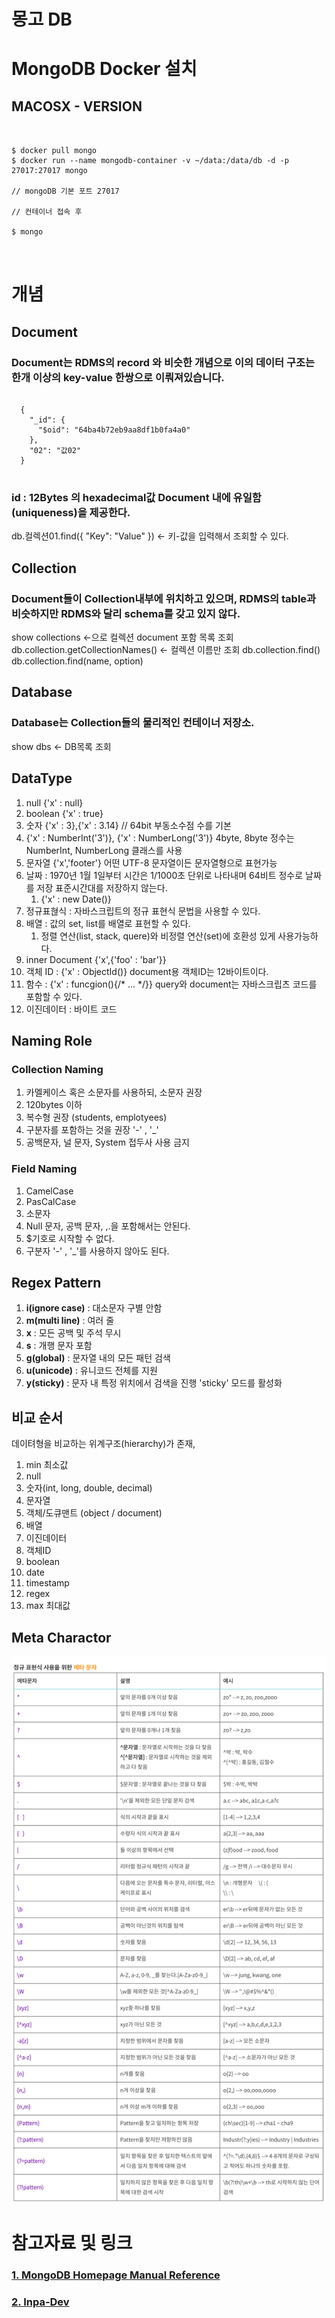 # 몽고 DB


# MongoDB Docker 설치

## MACOSX - VERSION
<pre>
<code>

$ docker pull mongo
$ docker run --name mongodb-container -v ~/data:/data/db -d -p 27017:27017 mongo

// mongoDB 기본 포트 27017

// 컨테이너 접속 후 

$ mongo

</code>
</pre>

# 개념

## Document
### Document는 RDMS의 record 와 비슷한 개념으로 이의 데이터 구조는 한개 이상의 key-value 한쌍으로 이뤄져있습니다. 
<pre>
<code>
  {
    "_id": {
      "$oid": "64ba4b72eb9aa8df1b0fa4a0"
    },
    "02": "값02"
  }
</code>
</pre>

### id : 12Bytes 의 hexadecimal값 Document 내에 유일함(uniqueness)을 제공한다.

db.컬렉션01.find({ "Key": "Value" }) <- 키-값을 입력해서 조회할 수 있다.

## Collection

### Document들이 Collection내부에 위치하고 있으며, RDMS의 table과 비슷하지만 RDMS와 달리 schema를 갖고 있지 않다.

show collections <-으로 컬렉션 document 포함 목록 조회
db.collection.getCollectionNames() <- 컬렉션 이름만 조회
db.collection.find()
db.collection.find(name, option)  

## Database
### Database는 Collection들의 물리적인 컨테이너 저장소.
show dbs <- DB목록 조회


## DataType
1. null {'x' : null}
2. boolean {'x' : true}
3. 숫자 {'x' : 3},{'x' : 3.14} // 64bit 부동소수점 수를 기본
4. {'x' : NumberInt('3')}, {'x' : NumberLong('3')} 4byte, 8byte 정수는 NumberInt, NumberLong 클래스를 사용
5. 문자열 {'x','footer'} 어떤 UTF-8 문자열이든 문자열형으로 표현가능
6. 날짜 : 1970년 1월 1일부터 시간은 1/1000초 단위로 나타내며 64비트 정수로 날짜를 저장 표준시간대를 저장하지 않는다.
   1. {'x' : new Date()}
7. 정규표혆식 : 자바스크립트의 정규 표현식 문법을 사용할 수 있다.
8. 배열 : 값의 set, list를 배열로 표현할 수 있다.
   1. 정렬 연산(list, stack, quere)와 비정렬 연산(set)에 호환성 있게 사용가능하다.
9.  inner Document {'x',{'foo' : 'bar'}}
10. 객체 ID : {'x' : ObjectId()} document용 객체ID는 12바이트이다.
11. 함수 : {'x' : funcgion(){/* ... */}} query와 document는 자바스크립츠 코드를 포함할 수 있다.
12. 이진데이터 : 바이트 코드


## Naming Role
### Collection Naming
1. 카멜케이스 혹은 소문자를 사용하되, 소문자 권장
2. 120bytes 이하
3. 복수형 권장 (students, emplotyees)
4. 구분자를 포함하는 것을 권장 '-' , '_'
5. 공백문자, 널 문자, System 접두사 사용 금지

### Field Naming
1. CamelCase
2. PasCalCase
3. 소문자
4. Null 문자, 공백 문자, ,.을 포함해서는 안된다.
5. $기호로 시작할 수 없다.
6. 구분자 '-' , '_'를 사용하지 않아도 된다.


## Regex Pattern
1. **i(ignore case)** : 대소문자 구별 안함
2. **m(multi line)** : 여러 줄
3. **x** : 모든 공백 및 주석 무시
4. **s** : 개행 문자 포함 
5. **g(global)** : 문자열 내의 모든 패턴 검색
6. **u(unicode)** : 유니코드 전체를 지원
7. **y(sticky)** : 문자 내 특정 위치에서 검색을 진행 'sticky' 모드를 활성화


## 비교 순서
데이텨형을 비교하는 위계구조(hierarchy)가 존재,
1. min 최소값
2. null
3. 숫자(int, long, double, decimal)
4. 문자열
5. 객체/도큐맨트 (object / document)
6. 배열
7. 이진데이터
8. 객체ID
9. boolean
10. date
11. timestamp
12. regex
13. max 최대값

## Meta Charactor
![](./03_Document/regex.jpg)


# 참고자료 및 링크
### [1. MongoDB Homepage Manual Reference](https://www.mongodb.com/docs/manual/reference/)
### [2. Inpa-Dev](https://inpa.tistory.com/entry/MONGO-%F0%9F%93%9A-%EB%AA%BD%EA%B3%A0%EB%94%94%EB%B9%84-%EC%BF%BC%EB%A6%AC-%EC%A0%95%EB%A6%AC#%EC%BB%AC%EB%A0%89%EC%85%98_%EC%A1%B0%ED%9A%8C)